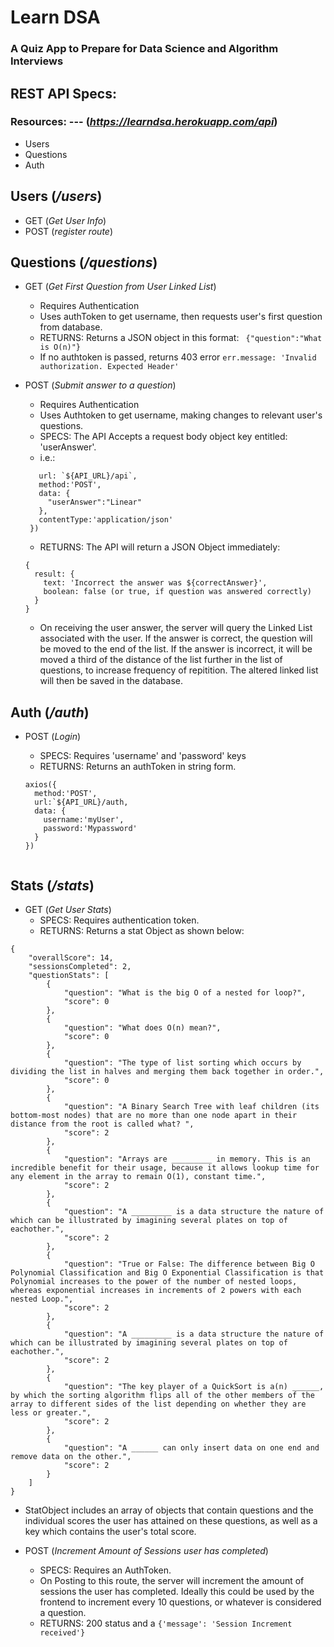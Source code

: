 # Learn DSA
### A Quiz App to Prepare for Data Science and Algorithm Interviews


## REST API Specs:

### Resources:  ---   (*https://learndsa.herokuapp.com/api*)

+ Users
+ Questions
+ Auth

## Users (*/users*)
+ GET (*Get User Info*)
+ POST (*register route*)

## Questions (*/questions*)
+ GET (*Get First Question from User Linked List*)
  * Requires Authentication
  * Uses authToken to get username, then requests user's first question from database.
  * RETURNS: Returns a JSON object in this format: ` {"question":"What is O(n)"}`
  * If no authtoken is passed, returns 403 error `err.message: 'Invalid authorization. Expected Header'`

+ POST (*Submit answer to a question*)
  * Requires Authentication
  * Uses Authtoken to get username, making changes to relevant user's questions.
  * SPECS:  The API Accepts a request body object key entitled: 'userAnswer'.
  * i.e.: 
   ```axios({
      url: `${API_URL}/api`,
      method:'POST',
      data: {
        "userAnswer":"Linear"
      },
      contentType:'application/json'
    })
    ```
  * RETURNS: The API will return a JSON Object immediately: 
  ```
  {
    result: {
      text: 'Incorrect the answer was ${correctAnswer}',
      boolean: false (or true, if question was answered correctly)
    }
  }
    ```

  * On receiving the user answer, the server will query the Linked List associated with the user. If the answer is correct, the question will be moved to the end of the list. If the answer is incorrect, it will be moved a third of the distance of the list further in the list of questions, to increase frequency of repitition. The altered linked list will then be saved in the database.


## Auth (*/auth*)
+ POST (*Login*)
  * SPECS: Requires 'username' and 'password' keys
  * RETURNS: Returns an authToken in string form.

  ```
  axios({
    method:'POST',
    url:`${API_URL}/auth,
    data: {
      username:'myUser',
      password:'Mypassword'
    }
  })


## Stats (*/stats*)
+ GET (*Get User Stats*)
  + SPECS: Requires authentication token.
  + RETURNS: Returns a stat Object as shown below:

```
{
    "overallScore": 14,
    "sessionsCompleted": 2,
    "questionStats": [
        {
            "question": "What is the big O of a nested for loop?",
            "score": 0
        },
        {
            "question": "What does O(n) mean?",
            "score": 0
        },
        {
            "question": "The type of list sorting which occurs by dividing the list in halves and merging them back together in order.",
            "score": 0
        },
        {
            "question": "A Binary Search Tree with leaf children (its bottom-most nodes) that are no more than one node apart in their distance from the root is called what? ",
            "score": 2
        },
        {
            "question": "Arrays are _________ in memory. This is an incredible benefit for their usage, because it allows lookup time for any element in the array to remain O(1), constant time.",
            "score": 2
        },
        {
            "question": "A _________ is a data structure the nature of which can be illustrated by imagining several plates on top of eachother.",
            "score": 2
        },
        {
            "question": "True or False: The difference between Big O Polynomial Classification and Big O Exponential Classification is that Polynomial increases to the power of the number of nested loops, whereas exponential increases in increments of 2 powers with each nested Loop.",
            "score": 2
        },
        {
            "question": "A _________ is a data structure the nature of which can be illustrated by imagining several plates on top of eachother.",
            "score": 2
        },
        {
            "question": "The key player of a QuickSort is a(n) ______, by which the sorting algorithm flips all of the other members of the array to different sides of the list depending on whether they are less or greater.",
            "score": 2
        },
        {
            "question": "A ______ can only insert data on one end and remove data on the other.",
            "score": 2
        }
    ]
}
```
  + StatObject includes an array of objects that contain questions and the individual scores the user has attained on these questions, as well as a key which contains the user's total score.


+ POST (*Increment Amount of Sessions user has completed*) 
  + SPECS: Requires an AuthToken.
  + On Posting to this route, the server will increment the amount of sessions the user has completed. Ideally this could be used by the frontend to increment every 10 questions, or whatever is considered a question. 
  + RETURNS:  200 status and a `{'message': 'Session Increment received'}`
